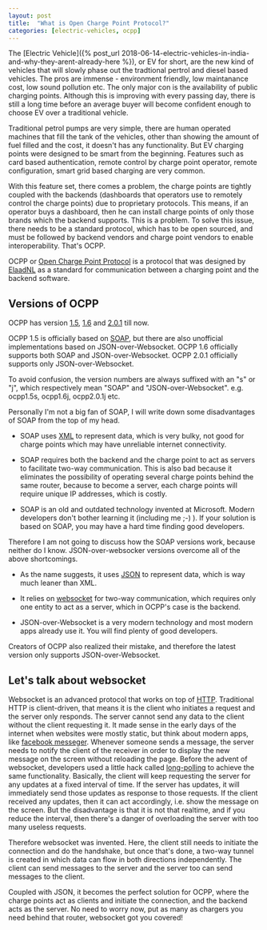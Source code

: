 ```yaml
---
layout: post
title:  "What is Open Charge Point Protocol?"
categories: [electric-vehicles, ocpp]
---
```

The [Electric Vehicle]({% post_url 2018-06-14-electric-vehicles-in-india-and-why-they-arent-already-here %}), or EV for short, are the new kind of vehicles that will slowly phase out the tradtional pertrol and diesel based vehicles. The pros are immense - environment friendly, low maintanance cost, low sound pollution etc. The only major con is the availability of public charging points. Although this is improving with every passing day, there is still a long time before an average buyer will become confident enough to choose EV over a traditional vehicle.

Traditional petrol pumps are very simple, there are human operated machines that fill the tank of the vehicles, other than showing the amount of fuel filled and the cost, it doesn't has any functionality. But EV charging points were designed to be smart from the beginning. Features such as card based authentication, remote control by charge point operator, remote configuration, smart grid based charging are very common.

With this feature set, there comes a problem, the charge points are tightly coupled with the backends (dashboards that operators use to remotely control the charge points) due to proprietary protocols. This means, if an operator buys a dashboard, then he can install charge points of only those brands which the backend supports. This is a problem. To solve this issue, there needs to be a standard protocol, which has to be open sourced, and must be followed by backend vendors and charge point vendors to enable interoperability. That's OCPP.

OCPP or [Open Charge Point Protocol](https://www.openchargealliance.org/protocols/ocpp-16/) is a protocol that was designed by [ElaadNL](https://www.elaad.nl/) as a standard for communication between a charging point and the backend software.

## Versions of OCPP

OCPP has version [1.5](https://www.openchargealliance.org/protocols/ocpp-15/), [1.6](https://www.openchargealliance.org/protocols/ocpp-16/) and [2.0.1](https://www.openchargealliance.org/protocols/ocpp-201/) till now.

OCPP 1.5 is officially based on [SOAP](https://en.wikipedia.org/wiki/SOAP), but there are also unofficial implementations based on JSON-over-Websocket. OCPP 1.6 officially supports both SOAP and JSON-over-Websocket. OCPP 2.0.1 officially supports only JSON-over-Websocket.

To avoid confusion, the version numbers are always suffixed with an "s" or "j", which respectively mean "SOAP" and "JSON-over-Websocket". e.g. ocpp1.5s, ocpp1.6j, ocpp2.0.1j etc.

Personally I'm not a big fan of SOAP, I will write down some disadvantages of SOAP from the top of my head.

* SOAP uses [XML](https://en.wikipedia.org/wiki/XML) to represent data, which is very bulky, not good for charge points which may have unreliable internet connectivity.

* SOAP requires both the backend and the charge point to act as servers to facilitate two-way communication. This is also bad because it eliminates the possibility of operating several charge points behind the same router, because to become a server, each charge points will require unique IP addresses, which is costly.

* SOAP is an old and outdated technology invented at Microsoft. Modern developers don't bother learning it (including me ;-) ). If your solution is based on SOAP, you may have a hard time finding good developers.

Therefore I am not going to discuss how the SOAP versions work, because neither do I know. JSON-over-websocker versions overcome all of the above shortcomings.

* As the name suggests, it uses [JSON](https://www.json.org/json-en.html) to represent data, which is way much leaner than XML.

* It relies on [websocket](https://developer.mozilla.org/en-US/docs/Web/API/WebSockets_API)
for two-way communication, which requires only one entity to act as a server, which in OCPP's
case is the backend.

* JSON-over-Websocket is a very modern technology and most modern apps already use it. You will find plenty of good developers.

Creators of OCPP also realized their mistake, and therefore the latest version only supports JSON-over-Websocket.

## Let's talk about websocket

Websocket is an advanced protocol that works on top of [HTTP](https://developer.mozilla.org/en-US/docs/Web/HTTP). Traditional HTTP is client-driven, that means it is the client who initiates a request and the server only responds. The server cannot send any data to the client without the client requesting it. It made sense in the early days of the internet when websites were mostly static, but think about modern apps, like [facebook messeger](https://www.messenger.com/). Whenever someone sends a message, the server needs to notify the client of the receiver in order to display the new message on the screen without reloading the page. Before the advent of websocket, developers used a little hack called [long-polling](https://www.pubnub.com/blog/http-long-polling/) to achieve the same functionality. Basically, the client will keep requesting the server for any updates at a fixed interval of time. If the server has updates, it will immediately send those updates as response to those requests. If the client received any updates, then it can act accordingly, i.e. show the message on the screen. But the disadvantage is that it is not that realtime, and if you reduce the interval, then there's a danger of overloading the server with too many useless requests.

Therefore websocket was invented. Here, the client still needs to initiate the connection and do the handshake, but once that's done, a two-way tunnel is created in which data can flow in both directions independently. The client can send messages to the server and the server too can send messages to the client.

Coupled with JSON, it becomes the perfect solution for OCPP, where the charge points act as clients and initiate the connection, and the backend acts as the server. No need to worry now, put as many as chargers you need behind that router, websocket got you covered!